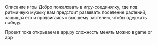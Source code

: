 Описание игры
Добро пожаловать в игру-соединялку, где под ритмичную музыку вам предстоит развивать поселение растений, защищая его и продвигаясь к высшему растению, чтобы одержать победу.



Проект пока открываем в app.py  сложность менять можно в game or app
